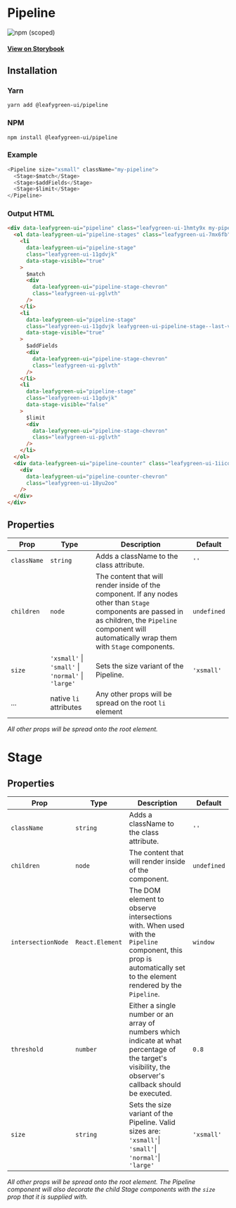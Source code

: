# Pipeline

![npm (scoped)](https://img.shields.io/npm/v/@leafygreen-ui/pipeline.svg)

#### [View on Storybook](https://mongodb.github.io/leafygreen-ui/?path=/story/pipeline--default)

## Installation

### Yarn

```shell
yarn add @leafygreen-ui/pipeline
```

### NPM

```shell
npm install @leafygreen-ui/pipeline
```

### Example

```js
<Pipeline size="xsmall" className="my-pipeline">
  <Stage>$match</Stage>
  <Stage>$addFields</Stage>
  <Stage>$limit</Stage>
</Pipeline>
```

### Output HTML

```html
<div data-leafygreen-ui="pipeline" class="leafygreen-ui-1hmty9x my-pipeline">
  <ol data-leafygreen-ui="pipeline-stages" class="leafygreen-ui-7mx6fb">
    <li
      data-leafygreen-ui="pipeline-stage"
      class="leafygreen-ui-11gdvjk"
      data-stage-visible="true"
    >
      $match
      <div
        data-leafygreen-ui="pipeline-stage-chevron"
        class="leafygreen-ui-pglvth"
      />
    </li>
    <li
      data-leafygreen-ui="pipeline-stage"
      class="leafygreen-ui-11gdvjk leafygreen-ui-pipeline-stage--last-visible"
      data-stage-visible="true"
    >
      $addFields
      <div
        data-leafygreen-ui="pipeline-stage-chevron"
        class="leafygreen-ui-pglvth"
      />
    </li>
    <li
      data-leafygreen-ui="pipeline-stage"
      class="leafygreen-ui-11gdvjk"
      data-stage-visible="false"
    >
      $limit
      <div
        data-leafygreen-ui="pipeline-stage-chevron"
        class="leafygreen-ui-pglvth"
      />
    </li>
  </ol>
  <div data-leafygreen-ui="pipeline-counter" class="leafygreen-ui-1iicq0p">
    <div
      data-leafygreen-ui="pipeline-counter-chevron"
      class="leafygreen-ui-18yu2oo"
    />
  </div>
</div>
```

## Properties

| Prop        | Type                                               | Description                                                                                                                                                                                                | Default     |
| ----------- | -------------------------------------------------- | ---------------------------------------------------------------------------------------------------------------------------------------------------------------------------------------------------------- | ----------- |
| `className` | `string`                                           | Adds a className to the class attribute.                                                                                                                                                                   | `''`        |
| `children`  | `node`                                             | The content that will render inside of the component. If any nodes other than `Stage` components are passed in as children, the `Pipeline` component will automatically wrap them with `Stage` components. | `undefined` |
| `size`      | `'xsmall'` \| `'small'` \| `'normal'` \| `'large'` | Sets the size variant of the Pipeline.                                                                                                                                                                     | `'xsmall'`  |
| ...         | native `li` attributes                             | Any other props will be spread on the root `li` element                                                                                                                                                    |             |

_All other props will be spread onto the root element._

# Stage

## Properties

| Prop               | Type            | Description                                                                                                                                                       | Default     |
| ------------------ | --------------- | ----------------------------------------------------------------------------------------------------------------------------------------------------------------- | ----------- |
| `className`        | `string`        | Adds a className to the class attribute.                                                                                                                          | `''`        |
| `children`         | `node`          | The content that will render inside of the component.                                                                                                             | `undefined` |
| `intersectionNode` | `React.Element` | The DOM element to observe intersections with. When used with the `Pipeline` component, this prop is automatically set to the element rendered by the `Pipeline`. | `window`    |
| `threshold`        | `number`        | Either a single number or an array of numbers which indicate at what percentage of the target's visibility, the observer's callback should be executed.           | `0.8`       |
| `size`             | `string`        | Sets the size variant of the Pipeline. Valid sizes are: `'xsmall'`\| `'small'`\| `'normal'`\| `'large'`                                                           | `'xsmall'`  |

_All other props will be spread onto the root element. The Pipeline component will also decorate the child Stage components with the `size` prop that it is supplied with._
